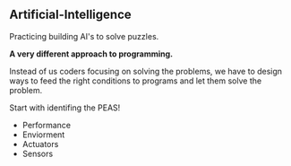 ## Artificial-Intelligence
Practicing building AI's to solve puzzles.

**A very different approach to programming.** 

Instead of us coders focusing on solving the problems,
we have to design ways to feed the right conditions to programs and let them solve the problem.

Start with identifing the PEAS!

- Performance 
- Enviorment 
- Actuators  
- Sensors 
